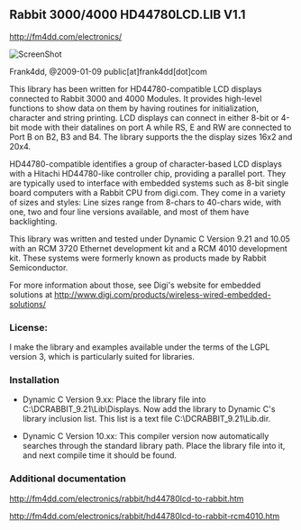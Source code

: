 ## Rabbit 3000/4000 HD44780LCD.LIB V1.1

http://fm4dd.com/electronics/

![ScreenShot](http://fm4dd.com/electronics/rabbit/images/rcm4010-testprogram8.png)

 Frank4dd, @2009-01-09 public[at]frank4dd[dot]com

 This library has been written for HD44780-compatible LCD displays connected
 to Rabbit 3000 and 4000 Modules. It provides high-level functions to show
 data on them by having routines for initialization, character and string
 printing. LCD displays can connect in either 8-bit or 4-bit mode with their 
 datalines on port A while RS, E and RW are connected to Port B on B2, B3
 and B4. The library supports the the display sizes 16x2 and 20x4.

 HD44780-compatible identifies a group of character-based LCD displays with
 a Hitachi HD44780-like controller chip, providing  a parallel port. They are
 typically used to interface with embedded systems such as 8-bit single board
 computers with a Rabbit CPU from digi.com. They come in a variety of sizes
 and styles: Line sizes range from 8-chars to 40-chars wide, with one, two
 and four line versions available, and most of them have backlighting.

 This library was written and tested under Dynamic C Version 9.21 and 10.05
 with an RCM 3720 Ethernet development kit and a RCM 4010 development kit.
 These systems were formerly known as products made by Rabbit Semiconductor.

 For more information about those, see Digi's website for embedded solutions
 at http://www.digi.com/products/wireless-wired-embedded-solutions/

### License: 

I make the library and examples available under the terms of the
 LGPL version 3, which is particularly suited for libraries.

### Installation

* Dynamic C Version 9.xx: Place the library file into
 C:\DCRABBIT_9.21\Lib\Displays. Now add the library to Dynamic C's library
 inclusion list. This list is a text file C:\DCRABBIT_9.21\Lib.dir.

* Dynamic C Version 10.xx: This compiler version now
 automatically searches through the standard library path. Place the 
 library file into it, and next compile time it should be found.

### Additional documentation

http://fm4dd.com/electronics/rabbit/hd44780lcd-to-rabbit.htm

http://fm4dd.com/electronics/rabbit/hd44780lcd-to-rabbit-rcm4010.htm
